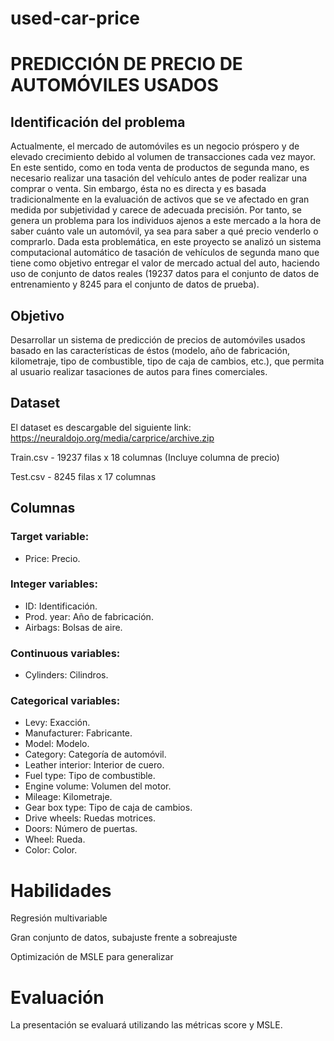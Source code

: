# used-car-price

# PREDICCIÓN DE PRECIO DE AUTOMÓVILES USADOS

## Identificación del problema
Actualmente, el mercado de automóviles es un negocio próspero y de elevado crecimiento debido al volumen de transacciones cada vez mayor. En este sentido, como en toda venta de productos de segunda mano, es necesario realizar una tasación del vehículo antes de poder realizar una comprar o venta. Sin embargo, ésta no es directa y es basada tradicionalmente en la evaluación de activos que se ve afectado en gran medida por subjetividad y carece de adecuada precisión. Por tanto, se genera un problema para los individuos ajenos a este mercado a la hora de saber cuánto vale un automóvil, ya sea para saber a qué precio venderlo o comprarlo. Dada esta problemática, en este proyecto se analizó un sistema computacional automático de tasación de vehículos de segunda mano que tiene como objetivo entregar el valor de mercado actual del auto, haciendo uso de conjunto de datos reales (19237 datos para el conjunto de datos de entrenamiento y 8245 para el conjunto de datos de prueba).

## Objetivo
Desarrollar un sistema de predicción de precios de automóviles usados basado en las características de éstos (modelo, año de fabricación, kilometraje, tipo de combustible, tipo de caja de cambios, etc.), que permita al usuario realizar tasaciones de autos para fines comerciales.

## Dataset
El dataset es descargable del siguiente link: https://neuraldojo.org/media/carprice/archive.zip

Train.csv - 19237 filas x 18 columnas (Incluye columna de precio)

Test.csv - 8245 filas x 17 columnas

## Columnas
### Target variable:
- Price: Precio.
### Integer variables:
- ID: Identificación.
- Prod. year: Año de fabricación.
- Airbags: Bolsas de aire.
### Continuous variables:
- Cylinders: Cilindros.
### Categorical variables:
- Levy: Exacción.
- Manufacturer: Fabricante.
- Model: Modelo.
- Category: Categoría de automóvil.
- Leather interior: Interior de cuero.
- Fuel type: Tipo de combustible.
- Engine volume: Volumen del motor.
- Mileage: Kilometraje.
- Gear box type: Tipo de caja de cambios.
- Drive wheels: Ruedas motrices.
- Doors: Número de puertas.
- Wheel: Rueda.
- Color: Color.

# Habilidades
Regresión multivariable

Gran conjunto de datos, subajuste frente a sobreajuste

Optimización de MSLE para generalizar
    
# Evaluación
La presentación se evaluará utilizando las métricas score y MSLE.
